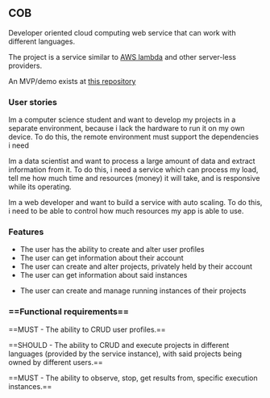 ## COB
Developer oriented cloud computing web service that can work with different languages.

The project is a service similar to [AWS lambda](https://en.wikipedia.org/wiki/AWS_Lambda) and other server-less providers.

An MVP/demo exists at [this repository](https://github.com/Al1002/cob)

### User stories
Im a computer science student and want to develop my projects in a separate environment, because i lack the hardware to run it on my own device. To do this, the remote environment must support the dependencies i need

Im a data scientist and want to process a large amount of data and extract information from it. To do this, i need a service which can process my load, tell me how much time and resources (money) it will take, and is responsive while its operating.

Im a web developer and want to build a service with auto scaling. To do this, i need to be able to control how much resources my app is able to use.

### Features
- The user has the ability to create and alter user profiles
- The user can get information about their account
- The user can create and alter projects, privately held by their account
- The user can get information about said instances
* The user can create and manage running instances of their projects

### ==Functional requirements==
==MUST - The ability to CRUD user profiles.==

==SHOULD - The ability to CRUD and execute projects in different languages (provided by the service instance), with said projects being owned by different users.==

==MUST - The ability to observe, stop, get results from, specific execution instances.==
